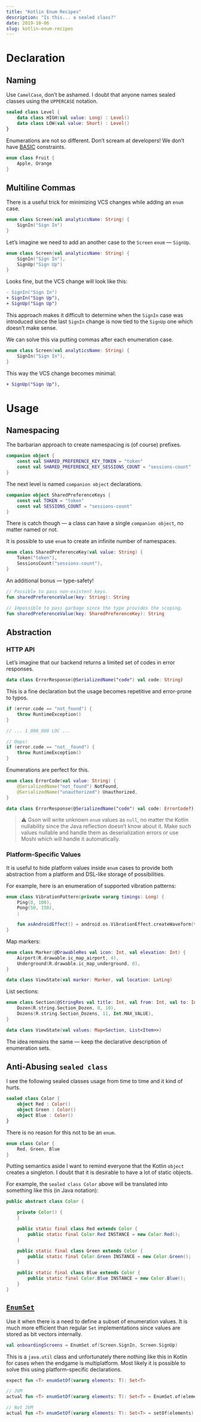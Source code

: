 ```yaml
---
title: "Kotlin Enum Recipes"
description: "Is this... a sealed class?"
date: 2019-10-06
slug: kotlin-enum-recipes
---
```


# Declaration

## Naming

Use `CamelCase`, don’t be ashamed. I doubt that anyone names
sealed classes using the `UPPERCASE` notation.

```kotlin
sealed class Level {
    data class HIGH(val value: Long) : Level()
    data class LOW(val value: Short) : Level()
}
```

Enumerations are not so different. Don’t scream at developers!
We don’t have [BASIC](https://en.wikipedia.org/wiki/BASIC) constraints.

```kotlin
enum class Fruit {
    Apple, Orange
}
```

## Multiline Commas

There is a useful trick for minimizing VCS changes while adding an `enum` case.

```kotlin
enum class Screen(val analyticsName: String) {
    SignIn("Sign In")
}
```

Let’s imagine we need to add an another case to the `Screen` `enum` — `SignUp`.

```kotlin
enum class Screen(val analyticsName: String) {
    SignIn("Sign In"),
    SignUp("Sign Up")
}
```

Looks fine, but the VCS change will look like this:

```diff
- SignIn("Sign In")
+ SignIn("Sign Up"),
+ SignUp("Sign Up")
```

This approach makes it difficult to determine when the `SignIn` case was introduced
since the last `SignIn` change is now tied to the `SignUp` one which doesn’t make sense.

We can solve this via putting commas after each enumeration case.

```kotlin
enum class Screen(val analyticsName: String) {
    SignIn("Sign In"),
}
```

This way the VCS change becomes minimal:

```diff
+ SignUp("Sign Up"),
```

# Usage

## Namespacing

The barbarian approach to create namespacing is (of course) prefixes.

```kotlin
companion object {
    const val SHARED_PREFERENCE_KEY_TOKEN = "token"
    const val SHARED_PREFERENCE_KEY_SESSIONS_COUNT = "sessions-count"
}
```

The next level is named `companion object` declarations.

```kotlin
companion object SharedPreferenceKeys {
    const val TOKEN = "token"
    const val SESSIONS_COUNT = "sessions-count"
}
```

There is catch though — a class can have a single `companion object`,
no matter named or not.

It is possible to use `enum` to create an infinite number of namespaces.

```kotlin
enum class SharedPreferenceKey(val value: String) {
    Token("token"),
    SessionsCount("sessions-count"),
}
```

An additional bonus — type-safety!

```kotlin
// Possible to pass non-existent keys.
fun sharedPreferenceValue(key: String): String

// Impossible to pass garbage since the type provides the scoping.
fun sharedPreferenceValue(key: SharedPreferenceKey): String
```

## Abstraction

### HTTP API

Let’s imagine that our backend returns a limited set of codes in error responses.

```kotlin
data class ErrorResponse(@SerializedName("code") val code: String)
```

This is a fine declaration but the usage becomes repetitive and error-prone to typos.

```kotlin
if (error.code == "not_found") {
    throw RuntimeException()
}

// ... 1_000_000 LOC ...

// Oops!
if (error.code == "not__found") {
    throw RuntimeException()
}
```

Enumerations are perfect for this.

```kotlin
enum class ErrorCode(val value: String) {
    @SerializedName("not_found") NotFound,
    @SerializedName("unauthorized") Unauthorized,
}

data class ErrorResponse(@SerializedName("code") val code: ErrorCode?)
```

> :warning: Gson will write unknown `enum` values as `null`,
> no matter the Kotlin nullability since the Java reflection doesn’t know about it.
> Make such values nullable and handle them as deserialization errors or use
> Moshi which will handle it automatically.

### Platform-Specific Values

It is useful to hide platform values inside `enum` cases to provide
both abstraction from a platform and DSL-like storage of possibilities.

For example, here is an enumeration of supported vibration patterns:

```kotlin
enum class VibrationPattern(private vararg timings: Long) {
    Ping(0, 100),
    Pong(50, 150),
    ;

    fun asAndroidEffect() = android.os.VibrationEffect.createWaveform(timings)
}
```

Map markers:

```kotlin
enum class Marker(@DrawableRes val icon: Int, val elevation: Int) {
    Airport(R.drawable.ic_map_airport, 4),
    Underground(R.drawable.ic_map_underground, 0),
}

data class ViewState(val marker: Marker, val location: LatLng)
```

List sections:

```kotlin
enum class Section(@StringRes val title: Int, val from: Int, val to: Int) {
    Dozen(R.string.Section_Dozen, 0, 10),
    Dozens(R.string.Section_Dozens, 11, Int.MAX_VALUE),
}

data class ViewState(val values: Map<Section, List<Item>>)
```

The idea remains the same — keep the declarative description of enumeration sets.

## Anti-Abusing `sealed class`

I see the following sealed classes usage from time to time and it kind of hurts.

```kotlin
sealed class Color {
    object Red : Color()
    object Green : Color()
    object Blue : Color()
}
```

There is no reason for this not to be an `enum`.

```kotlin
enum class Color {
    Red, Green, Blue
}
```

Putting semantics aside I want to remind everyone that the Kotlin `object`
creates a singleton. I doubt that it is desirable to have a lot of static objects.

For example, the `sealed class Color` above will be translated into something like this (in Java notation):

```java
public abstract class Color {

    private Color() {
    }

    public static final class Red extends Color {
        public static final Color.Red INSTANCE = new Color.Red();
    }

    public static final class Green extends Color {
        public static final Color.Green INSTANCE = new Color.Green();
    }

    public static final class Blue extends Color {
        public static final Color.Blue INSTANCE = new Color.Blue();
    }
}
```

## [`EnumSet`](https://developer.android.com/reference/java/util/EnumSet)

Use it when there is a need to define a subset of enumeration values.
It is much more efficient than regular `Set` implementations
since values are stored as bit vectors internally.

```kotlin
val onboardingScreens = EnumSet.of(Screen.SignIn, Screen.SignUp)
```

This is a `java.util` class and unfortunately there nothing
like this in Kotlin for cases when the endgame is multiplatform.
Most likely it is possible to solve this using platform-specific declarations.

```kotlin
expect fun <T> enumSetOf(vararg elements: T): Set<T>
```
```kotlin
// JVM
actual fun <T> enumSetOf(vararg elements: T): Set<T> = EnumSet.of(elements)

// Not JVM
actual fun <T> enumSetOf(vararg elements: T): Set<T> = setOf(elements)
```
